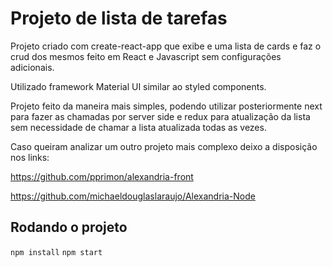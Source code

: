 # Projeto de lista de tarefas

Projeto criado com create-react-app que exibe e uma lista de cards e faz o crud dos mesmos feito em React e Javascript sem configurações adicionais. 

Utilizado framework Material UI similar ao styled components.

Projeto feito da maneira mais simples, podendo utilizar posteriormente next para fazer as chamadas por server side e redux para atualização da lista sem necessidade de chamar a lista atualizada todas as vezes.

Caso queiram analizar um outro projeto mais complexo deixo a disposição nos links:

https://github.com/pprimon/alexandria-front

https://github.com/michaeldouglaslaraujo/Alexandria-Node

## Rodando o projeto

`npm install`
`npm start`

